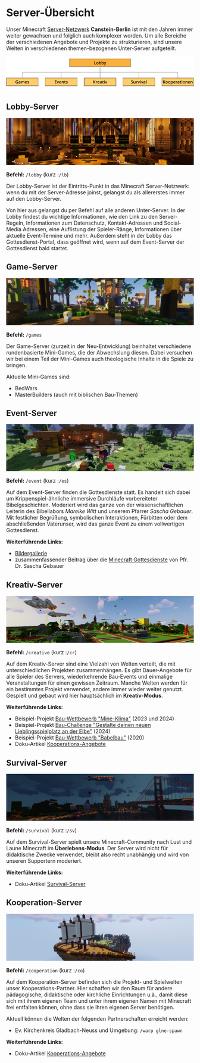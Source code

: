 # Server-Übersicht

Unser Minecraft [Server-Netzwerk](../basics/server.md) **Canstein-Berlin** ist mit den Jahren immer weiter gewachsen und folglich auch komplexer worden. Um alle Bereiche der verschiedenen Angebote und Projekte zu strukturieren, sind unsere Welten in verschiedenen themen-bezogenen Unter-Server aufgeteilt.

![Server-Struktur](./images/Server-Struktur.png)

## Lobby-Server

![Lobby-Server](./images/server/Lobby.png)

**Befehl:** `/lobby` (kurz :`/lb`)

Der Lobby-Server ist der Eintritts-Punkt in das Minecraft Server-Netzwerk: wenn du mit der Server-Adresse joinst, gelangst du als allererstes immer auf den Lobby-Server.

Von hier aus gelangst du per Befehl auf alle anderen Unter-Server. In der Lobby findest du wichtige Informationen, wie den Link zu den Server-Regeln, Informationen zum Datenschutz, Kontakt-Adressen und Social-Media Adressen, eine Auflistung der Spieler-Ränge, Informationen über aktuelle Event-Termine und mehr. Außerdem steht in der Lobby das Gottesdienst-Portal, dass geöffnet wird, wenn auf dem Event-Server der Gottesdienst bald startet.

## Game-Server

![Game-Server](./images/server/Games.png)

**Befehl:** `/games`

Der Game-Server (zurzeit in der Neu-Entwicklung) beinhaltet verschiedene rundenbasierte Mini-Games, die der Abwechslung diesen. Dabei versuchen wir bei einem Teil der Mini-Games auch theologische Inhalte in die Spiele zu bringen.

Aktuelle Mini-Games sind:

- BedWars
- MasterBuilders (auch mit biblischen Bau-Themen)

## Event-Server

![Event-Server](./images/server/Events.png)

**Befehl:** `/event` (kurz :`/es`)

Auf dem Event-Server finden die Gottesdienste statt. Es handelt sich dabei um Krippenspiel-ähnliche immersive Durchläufe vorbereiteter Bibelgeschichten. Moderiert wird das ganze von der wissenschaftlichen Leiterin des Bibellabors _Mareike Witt_ und unserem Pfarrer _Sascha Gebauer_. Mit festlicher Begrüßung, symbolischen Interaktionen, Fürbitten oder dem abschließenden Vaterunser, wird das ganze Event zu einem vollwertigen Gottesdienst.

**Weiterführende Links:**

- [Bildergallerie](https://canstein-berlin.de/wp-content/Pressebilder/?dir=pictures%2FMinecraft%2FGottesdienste)
- zusammenfassender Beitrag über die [Minecraft Gottesdienste](https://canstein-berlin.de/minecraft-im-bibellabor) von Pfr. Dr. Sascha Gebauer

## Kreativ-Server

![Kreativ-Server](./images/server/Kreativ.png)

**Befehl:** `/creative` (kurz :`/cr`)

Auf dem Kreativ-Server sind eine Vielzahl von Welten verteilt, die mit unterschiedlichen Projekten zusammenhängen. Es gibt Dauer-Angebote für alle Spieler des Servers, wiederkehrende Bau-Events und einmalige Veranstaltungen für einen gewissen Zeitraum. Manche Welten werden für ein bestimmtes Projekt verwendet, andere immer wieder weiter genutzt. Gespielt und gebaut wird hier hauptsächlich im **Kreativ-Modus**.

**Weiterführende Links:**

- Beispiel-Projekt [Bau-Wettbewerb "Mine-Klima"](https://mine-klima.de) (2023 und 2024)
- Beispiel-Projekt [Bau-Challenge "Gestalte deinen neuen Lieblingsspielplatz an der Elbe"](https://ev-akademie-wittenberg.de/minecraft-laga) (2024)
- Beispiel-Projekt [Bau-Wettbewerb "Babelbau"](https://www.babel-minecraft.de) (2020)
- Doku-Artikel [Kooperations-Angebote](../supplies/index.md)

## Survival-Server

![Survival-Server](./images/server/Survival.png)

**Befehl:** `/survival` (kurz :`/sv`)

Auf dem Survival-Server spielt unsere Minecraft-Community nach Lust und Laune Minecraft im **Überlebens-Modus**. Der Server wird nicht für didaktische Zwecke verwendet, bleibt also recht unabhängig und wird von unseren Supportern moderiert.

**Weiterführende Links:**

- Doku-Artikel [Survival-Server](survival-server.md)

## Kooperation-Server

![Kooperation-Server](./images/server/Kooperation.png)

**Befehl:** `/cooperation` (kurz :`/co`)

Auf dem Kooperation-Server befinden sich die Projekt- und Spielwelten unser Kooperations-Partner. Hier schaffen wir den Raum für andere pädagogische, didaktische oder kirchliche Einrichtungen u.ä., damit diese sich mit ihrem eigenen Team und unter ihrem eigenen Namen mit Minecraft frei entfalten können, ohne dass sie ihren eigenen Server benötigen.

Aktuell können die Welten der folgenden Partnerschaften erreicht werden:
- Ev. Kirchenkreis Gladbach-Neuss und Umgebung: `/warp glne-spawn`

**Weiterführende Links:**

- Doku-Artikel [Kooperations-Angebote](../supplies/index.md)